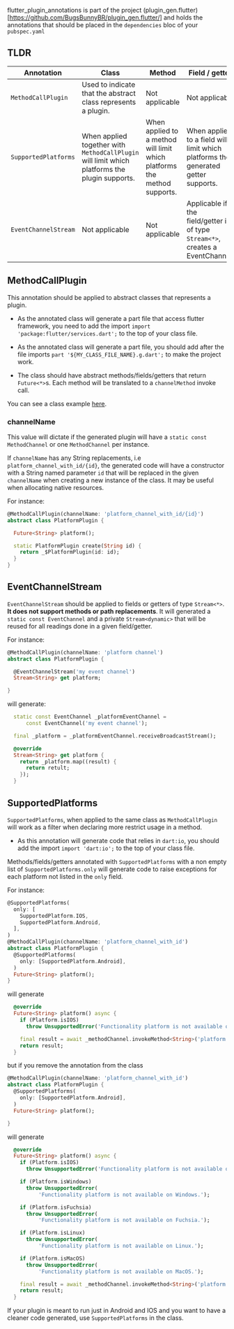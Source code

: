 flutter_plugin_annotations is part of the project (plugin_gen.flutter)[https://github.com/BugsBunnyBR/plugin_gen.flutter/] and holds the annotations that should
be placed in the `dependencies` bloc of your `pubspec.yaml`

## TLDR
| Annotation  | Class | Method | Field / getter | Imports |
| ------------- | ------------- | ------------- | ------------- | ------------- |
| `MethodCallPlugin`  | Used to indicate that the abstract class represents a plugin. | Not applicable | Not applicable | `import 'package:flutter/services.dart';` |
| `SupportedPlatforms` | When applied together with `MethodCallPlugin` will limit which platforms the plugin supports.  | When applied to a method will limit which platforms the method supports. | When applied to a field will limit which platforms the generated getter supports. | `import 'dart:io';`|
| `EventChannelStream`| Not applicable | Not applicable | Applicable if the field/getter is of type `Stream<*>`, creates a EventChannel. | `import 'package:flutter/services.dart';` |


## MethodCallPlugin
This annotation should be applied to abstract classes that represents a plugin.

- As the annotated class will generate a part file that access flutter framework, you need to add the import
`import 'package:flutter/services.dart';` to the top of your class file.

- As the annotated class will generate a part file, you should add after the file imports `part '${MY_CLASS_FILE_NAME}.g.dart';` to make the project work.

- The class should have abstract methods/fields/getters that return `Future<*>`s. Each method will be translated to a `channelMethod` invoke call.

You can see a class example [here](https://github.com/BugsBunnyBR/plugin_gen.flutter/blob/master/example/lib/platform_plugin.dart).

### channelName
This value will dictate if the generated plugin will have a `static const MethodChannel` or one `MethodChannel` per instance.

If `channelName` has any String replacements, i.e `platform_channel_with_id/{id}`, the generated code will have a constructor with a String named parameter `id` that will be replaced
in the given `channelName` when creating a new instance of the class. It may be useful when allocating native resources.

For instance:

```dart
@MethodCallPlugin(channelName: 'platform_channel_with_id/{id}')
abstract class PlatformPlugin {

  Future<String> platform();

  static PlatformPlugin create(String id) {
    return _$PlatformPlugin(id: id);
  }
}
```

## EventChannelStream
`EventChannelStream` should be applied to fields or getters of type `Stream<*>`. **It does not support methods or path replacements**. It will generated a `static const EventChannel` and a private `Stream<dynamic>` that will be reused for all readings done in a given field/getter.


For instance:

```dart
@MethodCallPlugin(channelName: 'platform channel')
abstract class PlatformPlugin {

  @EventChannelStream('my event channel')
  Stream<String> get platform;

}
```

will generate:

```dart
  static const EventChannel _platformEventChannel =
      const EventChannel('my event channel');

  final _platform = _platformEventChannel.receiveBroadcastStream();

  @override
  Stream<String> get platform {
    return _platform.map((result) {
      return retult;
    });
  }
```


## SupportedPlatforms
`SupportedPlatforms`, when applied to the same class as `MethodCallPlugin` will work as a filter when declaring more restrict usage in a method.

- As this annotation will generate code that relies in `dart:io`, you should add the import `import 'dart:io';` to the top of your class file.

Methods/fields/getters annotated with `SupportedPlatforms` with a non empty list of `SupportedPlatforms.only` will generate code to raise exceptions for each platform not listed in the `only` field.

For instance:
```dart
@SupportedPlatforms(
  only: [
    SupportedPlatform.IOS,
    SupportedPlatform.Android,
  ],
)
@MethodCallPlugin(channelName: 'platform_channel_with_id')
abstract class PlatformPlugin {
  @SupportedPlatforms(
    only: [SupportedPlatform.Android],
  )
  Future<String> platform();
}
```

will generate

```dart
  @override
  Future<String> platform() async {
    if (Platform.isIOS)
      throw UnsupportedError('Functionality platform is not available on IOS.');

    final result = await _methodChannel.invokeMethod<String>('platform');
    return result;
  }
```

but if you remove the annotation from the class

```dart
@MethodCallPlugin(channelName: 'platform_channel_with_id')
abstract class PlatformPlugin {
  @SupportedPlatforms(
    only: [SupportedPlatform.Android],
  )
  Future<String> platform();

}
```

will generate

```dart
  @override
  Future<String> platform() async {
    if (Platform.isIOS)
      throw UnsupportedError('Functionality platform is not available on IOS.');

    if (Platform.isWindows)
      throw UnsupportedError(
          'Functionality platform is not available on Windows.');

    if (Platform.isFuchsia)
      throw UnsupportedError(
          'Functionality platform is not available on Fuchsia.');

    if (Platform.isLinux)
      throw UnsupportedError(
          'Functionality platform is not available on Linux.');

    if (Platform.isMacOS)
      throw UnsupportedError(
          'Functionality platform is not available on MacOS.');

    final result = await _methodChannel.invokeMethod<String>('platform');
    return result;
  }
```

If your plugin is meant to run just in Android and IOS and you want to have a cleaner code generated, use `SupportedPlatforms` in the class.
